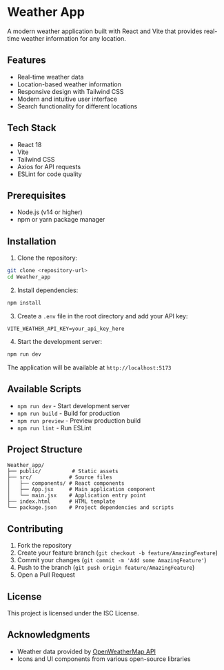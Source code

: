# Weather App

A modern weather application built with React and Vite that provides real-time weather information for any location.

## Features

- Real-time weather data
- Location-based weather information
- Responsive design with Tailwind CSS
- Modern and intuitive user interface
- Search functionality for different locations

## Tech Stack

- React 18
- Vite
- Tailwind CSS
- Axios for API requests
- ESLint for code quality

## Prerequisites

- Node.js (v14 or higher)
- npm or yarn package manager

## Installation

1. Clone the repository:
```bash
git clone <repository-url>
cd Weather_app
```

2. Install dependencies:
```bash
npm install
```

3. Create a `.env` file in the root directory and add your API key:
```
VITE_WEATHER_API_KEY=your_api_key_here
```

4. Start the development server:
```bash
npm run dev
```

The application will be available at `http://localhost:5173`

## Available Scripts

- `npm run dev` - Start development server
- `npm run build` - Build for production
- `npm run preview` - Preview production build
- `npm run lint` - Run ESLint

## Project Structure

```
Weather_app/
├── public/          # Static assets
├── src/            # Source files
│   ├── components/ # React components
│   ├── App.jsx     # Main application component
│   └── main.jsx    # Application entry point
├── index.html      # HTML template
└── package.json    # Project dependencies and scripts
```

## Contributing

1. Fork the repository
2. Create your feature branch (`git checkout -b feature/AmazingFeature`)
3. Commit your changes (`git commit -m 'Add some AmazingFeature'`)
4. Push to the branch (`git push origin feature/AmazingFeature`)
5. Open a Pull Request

## License

This project is licensed under the ISC License.

## Acknowledgments

- Weather data provided by [OpenWeatherMap API](https://openweathermap.org/api)
- Icons and UI components from various open-source libraries 